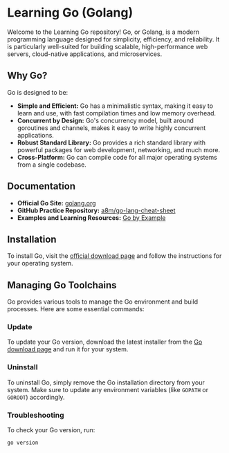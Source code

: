 # Learning Go (Golang)

Welcome to the Learning Go repository! Go, or Golang, is a modern programming language designed for simplicity, efficiency, and reliability. It is particularly well-suited for building scalable, high-performance web servers, cloud-native applications, and microservices.
 
## Why Go?

Go is designed to be:

- **Simple and Efficient:** Go has a minimalistic syntax, making it easy to learn and use, with fast compilation times and low memory overhead.
- **Concurrent by Design:** Go's concurrency model, built around goroutines and channels, makes it easy to write highly concurrent applications.
- **Robust Standard Library:** Go provides a rich standard library with powerful packages for web development, networking, and much more.
- **Cross-Platform:** Go can compile code for all major operating systems from a single codebase.
  
## Documentation

- **Official Go Site:** [golang.org](https://golang.org/doc/)
- **GitHub Practice Repository:** [a8m/go-lang-cheat-sheet](https://github.com/a8m/go-lang-cheat-sheet)
- **Examples and Learning Resources:** [Go by Example](https://gobyexample.com/)

## Installation

To install Go, visit the [official download page](https://golang.org/dl/) and follow the instructions for your operating system.

## Managing Go Toolchains

Go provides various tools to manage the Go environment and build processes. Here are some essential commands:

### Update

To update your Go version, download the latest installer from the [Go download page](https://golang.org/dl/) and run it for your system.

### Uninstall

To uninstall Go, simply remove the Go installation directory from your system. Make sure to update any environment variables (like `GOPATH` or `GOROOT`) accordingly.

### Troubleshooting

To check your Go version, run:

```bash
go version
